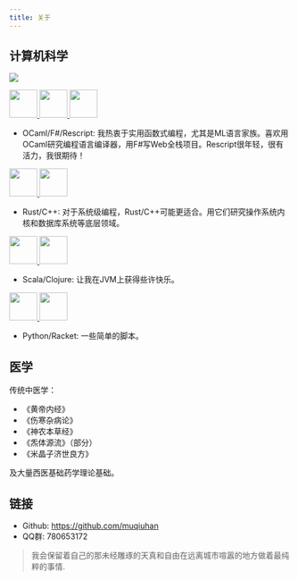 ```yaml
---
title: 关于
---
```


## 计算机科学

![](http://github-profile-summary-cards.vercel.app/api/cards/most-commit-language?username=muqiuhan&theme=github_dark)

<a href="https://ocaml.org/"> <img src="https://raw.githubusercontent.com/ocaml/ocaml-logo/master/Colour/PNG/colour-icon.png" height="50px" width="50px"> </a>
<a href="https://fsharp.org/"> <img src="https://fsharp.org/img/logo/fsharp256.png" height="50px" width="50px"> </a>
<a href="https://rescript-lang.org/"> <img src="https://rescript-lang.org/static/nav-logo@2x.png" height="50px" width="50px"> </a>
- OCaml/F#/Rescript: 我热衷于实用函数式编程，尤其是ML语言家族。喜欢用OCaml研究编程语言编译器，用F#写Web全栈项目。Rescript很年轻，很有活力，我很期待！

<a href="https://rust-lang.org/"> <img src="https://raw.githubusercontent.com/lecepin/rust-logo/main/images/1659961579952.png" height="50px" width="50px"> </a>
<a href="https://cppreference.com/"> <img src="https://raw.githubusercontent.com/isocpp/logos/master/cpp_logo.png" height="50px" width="50px"> </a>
- Rust/C++: 对于系统级编程，Rust/C++可能更适合。用它们研究操作系统内核和数据库系统等底层领域。

<a href="https://www.scala-lang.org/"> <img src="https://www.scala-lang.org/resources/img/frontpage/scala-spiral.png" height="50px" width="50px"> </a>
<a href="https://clojure.org/"> <img src="https://clojure.org/images/clojure-logo-120b.png" height="50px" width="50px"> </a>
- Scala/Clojure: 让我在JVM上获得些许快乐。

<a href="https://racket-lang.org/"> <img src="https://racket-lang.org/img/racket-logo.svg" height="50px" width="50px"> </a>
<a href="https://www.python.org/"> <img src="https://s3.dualstack.us-east-2.amazonaws.com/pythondotorg-assets/media/community/logos/python-logo-only.png" height="50px" width="50px"></a>
- Python/Racket: 一些简单的脚本。

## 医学

传统中医学：
- 《黄帝内经》
- 《伤寒杂病论》
- 《神农本草经》
- 《炁体源流》（部分）
- 《米晶子济世良方》

及大量西医基础药学理论基础。

## 链接
- Github: https://github.com/muqiuhan
- QQ群: 780653172

> 我会保留着自己的那未经雕琢的天真和自由在远离城市喧嚣的地方做着最纯粹的事情.
